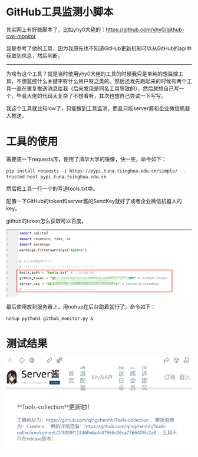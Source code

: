 # GitHub工具监测小脚本

其实网上有好些脚本了，比如yhy0大佬的：https://github.com/yhy0/github-cve-monitor

我是参考了他的工具，因为我原先也不知道GitHub更新机制可以从GitHub的api中获取到信息，然后判断。

---

为啥有这个工具？就是当时使用yhy0大佬的工具的时候我只是单纯的想监控工具，不想监控什么关键字呀什么用户呀之类的。然后还发先跑起来的时候有两个工具一直在重复推送消息给我（后来发现是同名工具导致的），然后就想自己写一个，毕竟大佬的代码太复杂了不想看呀，其次也想自己尝试一下写写。

我这个工具就比较low了，只能做到工具监测，而且只能server酱和企业微信机器人推送。

# 工具的使用

需要装一下requests库，使用了清华大学的镜像，快一些，命令如下：

```
pip install requests -i https://pypi.tuna.tsinghua.edu.cn/simple/ --trusted-host pypi.tuna.tsinghua.edu.cn
```

然后把工具一行一个的写道tools.txt中。

配置一下GitHub的token和server酱的SendKey就好了或者企业微信机器人的key。

github的token怎么获取可以百度。

![1679386101670](images/1679386101670.png)

最后使用放到服务器上，用nohup在后台跑着就行了，命令如下：

```
nohup python3 github_monitor.py &
```

# 测试结果

![1679386529979](images/1679386529979.png)

